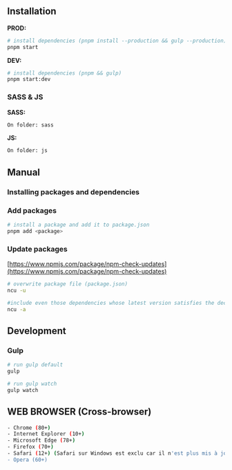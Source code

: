 
## Installation
**PROD:**
```sh
# install dependencies (pnpm install --production && gulp --production)
pnpm start
```

**DEV:**
```sh
# install dependencies (pnpm && gulp)
pnpm start:dev
```

### SASS & JS
**SASS:**
```sh
On folder: sass
```

**JS:**
```sh
On folder: js
```

## Manual
### Installing packages and dependencies
### Add packages

```sh
# install a package and add it to package.json
pnpm add <package>
```

### Update packages
[https://www.npmjs.com/package/npm-check-updates](https://www.npmjs.com/package/npm-check-updates)
```sh
# overwrite package file (package.json)
ncu -u

#include even those dependencies whose latest version satisfies the declared semver dependency (package.json)
ncu -a
```

## Development
### Gulp

```sh
# run gulp default
gulp

# run gulp watch
gulp watch
```

## WEB BROWSER (Cross-browser)
```sh
- Chrome (80+)
- Internet Explorer (10+)
- Microsoft Edge (78+)
- Firefox (70+)
- Safari (12+) (Safari sur Windows est exclu car il n'est plus mis à jour depuis 2016)
- Opera (60+)
```